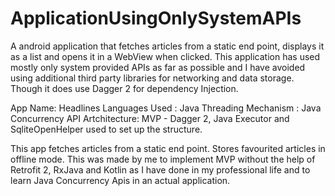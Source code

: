 # ApplicationUsingOnlySystemAPIs
A android application that fetches articles from a static end point, displays it as a list and opens it in a WebView when clicked. 
This application has used mostly only system provided APIs as far as possible and I have avoided using additional third party libraries for networking and data storage. 
Though it does use Dagger 2 for dependency Injection.

App Name: Headlines
Languages Used : Java
Threading Mechanism : Java Concurrency API
Artchitecture: MVP - Dagger 2, Java Executor and SqliteOpenHelper used to set up the structure.

This app fetches articles from a static end point. Stores favourited articles in offline mode. 
This was made by me to implement MVP without the help of Retrofit 2, RxJava and Kotlin as I have done in my professional life and to learn Java Concurrency Apis 
in an actual application.


